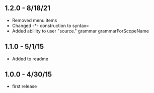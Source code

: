 
## 1.2.0 - 8/18/21
 * Removed menu items
 * Changed -*- construction to syntax=
 * Added abillity to user "source." grammar grammarForScopeName
## 1.1.0 - 5/1/15
* Added to readme

## 1.0.0 - 4/30/15
* first release
